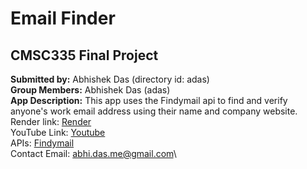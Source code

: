 # Email Finder
## CMSC335 Final Project 

**Submitted by:** Abhishek Das (directory id: adas)\
**Group Members:** Abhishek Das (adas)\
**App Description:** This app uses the Findymail api to find and verify anyone's work email address using their name and company website.\
Render link: [Render](https://email-finder-atlm.onrender.com)\
YouTube Link: [Youtube](https://youtu.be/4axl7e_tdFM)\
APIs: [Findymail](https://app.findymail.com/docs/)\
Contact Email:  abhi.das.me@gmail.com\
